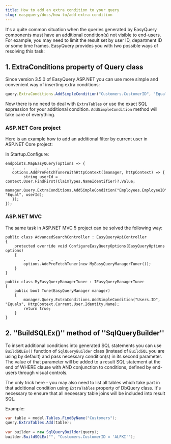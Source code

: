 ```yaml
---
title: How to add an extra condition to your query
slug: easyquery/docs/how-to/add-extra-condition
---
```



It's a quite common situation when the queries generated by EasyQuery components must have an additional condition(s) not visible to end-users. For example, you may need to limit the result set by user ID, department ID or some time frames. EasyQuery provides you with two possible ways of resolving this task: 

## 1. ExtraConditions property of Query class

Since version 3.5.0 of EasyQuery ASP.NET you can use more simple and convenient way of inserting extra conditions: 

```js
query.ExtraConditions.AddSimpleCondition("Customers.CustomerID", "Equal", "ALFKI");
```

Now there is no need to deal with `ExtraTables` or use the exact SQL expression for your additional condition. `AddSimpleCondition` method will take care of everything. 

### ASP.NET Core project

Here is an example how to add an additional filter by current user in ASP.NET Core project:

In Startup.Configure:

```
endpoints.MapEasyQuery(options => {
   .    .    .    .    .
   options.AddPreFetchTunerWithHttpContext((manager, httpContext) => {
        string userId = context.User.FindFirst(ClaimTypes.NameIdentifier)?.Value;
        manager.Query.ExtraConditions.AddSimpleCondition("Employees.EmployeeID", "Equal", userId);
   });
});
```


### ASP.NET MVC

The same task in ASP.NET MVC 5 project can be solved the following way:

```
public class AdvancedSearchController : EasyQueryApiController
{
    protected override void ConfigureEasyQueryOptions(EasyQueryOptions options)
    {
        .     .     .     .     .
        options.AddPreFetchTuner(new MyEasyQueryManagerTuner());
    }
}

public class MyEasyQueryManagerTuner : IEasyQueryManagerTuner
{
    public bool Tune(EasyQueryManager manager)
    {
        manager.Query.ExtraConditions.AddSimpleCondition("Users.ID", "Equals", HttpContext.Current.User.Identity.Name);
        return true;
    }
}
```



## 2. ''BuildSQLEx()'' method of ''SqlQueryBuilder''

To insert additional conditions into generated SQL statements you can use `BuildSQLEx()` function of `SqlQueryBuilder` class (instead of `BuildSQL` you are using by default) and pass necessary condition(s) in its second parameter. The value of that parameter will be added to a result SQL statement at the end of WHERE clause with AND conjunction to conditions, defined by end-users through visual controls.

The only trick here - you may also need to list all tables which take part in that additional condition using `ExtraTables` property of DbQuery class. It's necessary to ensure that all necessary table joins will be included into result SQL.

Example: 

```csharp
var table = model.Tables.FindByName("Customers");
query.ExtraTables.Add(table);
 
var builder = new SqlQueryBuilder(query);
builder.BuildSQLEx("", "Customers.CustomerID = 'ALFKI'");
```